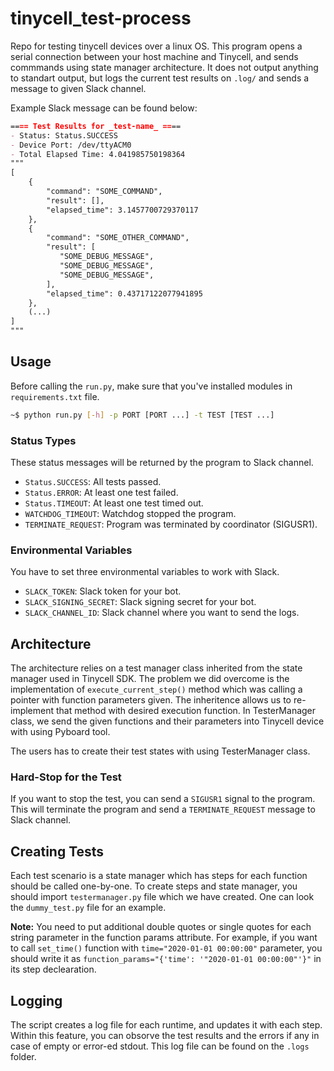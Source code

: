 # tinycell_test-process
Repo for testing tinycell devices over a linux OS. This program opens a serial connection between your host machine and Tinycell, and sends commmands using state manager architecture. It does not output anything to standart output, but logs the current test results on `.log/` and sends a message to given Slack channel.

Example Slack message can be found below:
```md
==== Test Results for _test-name_ ====
- Status: Status.SUCCESS
- Device Port: /dev/ttyACM0
- Total Elapsed Time: 4.041985750198364
"""
[
    {
        "command": "SOME_COMMAND",
        "result": [],
        "elapsed_time": 3.1457700729370117
    },
    {
        "command": "SOME_OTHER_COMMAND",
        "result": [
           "SOME_DEBUG_MESSAGE",
           "SOME_DEBUG_MESSAGE",
           "SOME_DEBUG_MESSAGE",
        ],
        "elapsed_time": 0.43717122077941895
    },
    (...)
]
"""
```


## Usage
Before calling the `run.py`, make sure that you've installed modules in `requirements.txt` file.
```bash
~$ python run.py [-h] -p PORT [PORT ...] -t TEST [TEST ...]
```
### Status Types
These status messages will be returned by the program to Slack channel.
- `Status.SUCCESS`: All tests passed.
- `Status.ERROR`: At least one test failed.
- `Status.TIMEOUT`: At least one test timed out.
- `WATCHDOG_TIMEOUT`: Watchdog stopped the program.
- `TERMINATE_REQUEST`: Program was terminated by coordinator (SIGUSR1).

### Environmental Variables
You have to set three environmental variables to work with Slack.
- `SLACK_TOKEN`: Slack token for your bot.
- `SLACK_SIGNING_SECRET`: Slack signing secret for your bot.
- `SLACK_CHANNEL_ID`: Slack channel where you want to send the logs.

## Architecture
The architecture relies on a test manager class inherited from the state manager used in Tinycell SDK. The problem we did overcome is the implementation of `execute_current_step()` method which was calling a pointer with function parameters given. The inheritence allows us to re-implement that method with desired execution function. In TesterManager class, we send the given functions and their parameters into Tinycell device with using Pyboard tool.

The users has to create their test states with using TesterManager class.

### Hard-Stop for the Test
If you want to stop the test, you can send a `SIGUSR1` signal to the program. This will terminate the program and send a `TERMINATE_REQUEST` message to Slack channel.

## Creating Tests
Each test scenario is a state manager which has steps for each function should be called one-by-one. To create steps and state manager, you should import `testermanager.py` file which we have created. One can look the `dummy_test.py` file for an example.

**Note:** You need to put additional double quotes or single quotes for each string parameter in the function params attribute. For example, if you want to call `set_time()` function with `time="2020-01-01 00:00:00"` parameter, you should write it as `function_params="{'time': '"2020-01-01 00:00:00"'}"` in its step declearation.

## Logging
The script creates a log file for each runtime, and updates it with each step. Within this feature, you can obsorve the test results and the errors if any in case of empty or error-ed stdout. This log file can be found on the `.logs` folder.